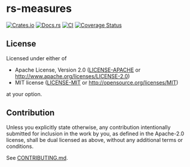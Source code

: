 # rs-measures

[![Crates.io](https://img.shields.io/crates/v/rs-measures.svg)](https://crates.io/crates/rs-measures)
[![Docs.rs](https://docs.rs/rs-measures/badge.svg)](https://docs.rs/rs-measures)
[![CI](https://github.com/carlomilanesi/rs-measures/workflows/Continuous%20Integration/badge.svg)](https://github.com/carlomilanesi/rs-measures/actions)
[![Coverage Status](https://coveralls.io/repos/github/carlomilanesi/rs-measures/badge.svg?branch=master)](https://coveralls.io/github/carlomilanesi/rs-measures?branch=master)

## License

Licensed under either of

 * Apache License, Version 2.0
   ([LICENSE-APACHE](LICENSE-APACHE) or http://www.apache.org/licenses/LICENSE-2.0)
 * MIT license
   ([LICENSE-MIT](LICENSE-MIT) or http://opensource.org/licenses/MIT)

at your option.

## Contribution

Unless you explicitly state otherwise, any contribution intentionally submitted
for inclusion in the work by you, as defined in the Apache-2.0 license, shall be
dual licensed as above, without any additional terms or conditions.

See [CONTRIBUTING.md](CONTRIBUTING.md).
